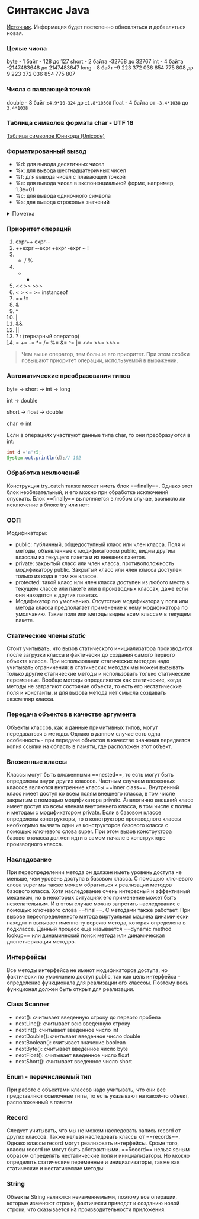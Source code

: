 # Синтаксис Java
[Источник](https://metanit.com/java/tutorial/). Информация будет постепенно обновляться и добавляться новая.
### Целые числа
byte - 1 байт - 128 до 127
short - 2 байта -32768 до 32767
int - 4 байта  -2147483648 до 2147483647
long - 8 байт  –9 223 372 036 854 775 808 до 9 223 372 036 854 775 807

### Числа с палвающей точкой
double - 8 байт `±4.9*10-324` до `±1.8*10308`
float - 4 байта от `-3.4*1038` до `3.4*1038`

### Таблица символов формата char  - UTF 16 
[Таблица символов Юникода (Unicode)](http://foxtools.ru/Unicode#%D0%90)

###  Форматированный вывод
-   %d: для вывода десятичных чисел
-   %x: для вывода шестнадцатеричных чисел
-   %f: для вывода чисел с плавающей точкой
-   %e: для вывода чисел в экспоненциальной форме, например, 1.3e+01
-   %c: для вывода одиночного символa
-   %s: для вывода строковых значений

<details><summary>Пометка</summary>
	При выводе чисел с плавающей точкой мы можем указать количество знаков после запятой, для этого используем спецификатор на %.2f, где .2 указывает, что после запятой будет два знака.
</details>


### Приоритет операций
1. expr++ expr--
2. ++expr --expr +expr -expr ~ !
3. * / %
4. + -
5. << >> >>>
6. < > <= >= instanceof
7. == !=
8. &
9. ^
10. |
11. &&
12. ||
13. ? : (тернарный оператор)
14. = += -= *= /= %= &= ^= |= <<= >>= >>>= 

> Чем выше оператор, тем больше его приоритет. При этом скобки повышают приоритет операции, используемой в выражении.

### Автоматические преобразования типов
byte -> short -> int -> long

int -> double

short -> float -> double

char -> int

Если в операциях участвуют данные типа char, то они преобразуются в int:
``` java
int d ='a'+5;
System.out.println(d);// 102
```

### Обработка исключений
Конструкция try..catch также может иметь блок ==finally==. Однако этот блок необязательный, и его можно при обработке исключений опускать. Блок ==finally== выполняется в любом случае, возникло ли исключение в блоке try или нет:

### ООП
Модификаторы:
-   public: публичный, общедоступный класс или член класса. Поля и методы, объявленные с модификатором public, видны другим классам из текущего пакета и из внешних пакетов.
-   private: закрытый класс или член класса, противоположность модификатору public. Закрытый класс или член класса доступен только из кода в том же классе.
-   protected: такой класс или член класса доступен из любого места в текущем классе или пакете или в производных классах, даже если они находятся в других пакетах.
-   Модификатор по умолчанию. Отсутствие модификатора у поля или метода класса предполагает применение к нему модификатора по умолчанию. Такие поля или методы видны всем классам в текущем пакете.

### Статические члены *static*
Стоит учитывать, что вызов статического инициализатора производится после загрузки класса и фактически до создания самого первого объекта класса.
При использовании статических методов надо учитывать ограничения: в статических методах мы можем вызывать только другие статические методы и использовать только статические переменные. Вообще методы определяются как статические, когда методы не затрагиют состояние объекта, то есть его нестатические поля и константы, и для вызова метода нет смысла создавать экземпляр класса.

### Передача объектов в качестве аргумента
Объекты классов, как и данные примитивных типов, могут передаваться в методы. Однако в данном случае есть одна особенность - при передаче объектов в качестве значения передается копия ссылки на область в памяти, где расположен этот объект.

### Вложенные классы
Классы могут быть вложенными ==nested==, то есть могут быть определены внури других классов. Частным случаем вложенных классов являются внутренние классы ==inner class==. Внутренний класс имеет доступ ко всем полям внешнего класса, в том числе закрытым с помощью модификатора private. Аналогично внешний класс имеет доступ ко всем членам внутреннего класса, в том числе к полям и методам с модификатором private.
Если в базовом классе определены конструкторы, то в конструкторе производного классы необходимо вызвать один из конструкторов базового класса с помощью ключевого слова super. При этом вызов конструктора базового класса должен идти в самом начале в конструкторе производного класса.

### Наследование
При переопределении метода он должен иметь уровень доступа не меньше, чем уровень доступа в базовом класса. С помощью ключевого слова super мы также можем обратиться к реализации методов базового класса. Хотя наследование очень интересный и эффективный механизм, но в некоторых ситуациях его применение может быть нежелательным. И в этом случае можно запретить наследование с помощью ключевого слова ==final==. С методами также работает. При вызове переопределенного метода виртуальная машина динамически находит и вызывает именно ту версию метода, которая определена в подклассе. Данный процесс еще называется ==dynamic method lookup== или динамический поиск метода или динамическая диспетчеризация методов.

### Интерфейсы
Все методы интерфейса не имеют модификаторов доступа, но фактически по умолчанию доступ public, так как цель интерфейса - определение функционала для реализации его классом. Поэтому весь функционал должен быть открыт для реализации.

### Class Scanner 
-   next(): считывает введенную строку до первого пробела 
-   nextLine(): считывает всю введенную строку
-   nextInt(): считывает введенное число int    
-   nextDouble(): считывает введенное число double    
-   nextBoolean(): считывает значение boolean    
-   nextByte(): считывает введенное число byte    
-   nextFloat(): считывает введенное число float    
-   nextShort(): считывает введенное число short


### Enum - перечисляемый тип
При работе с объектами классов надо учитывать, что они все представляют ссылочные типы, то есть указывают на какой-то объект, расположенный в памяти.

### Record
Следует учитывать, что мы не можем наследовать запись record от других классов. Также нельзя наследовать классы от ==records==. Однако классы record могут реализовать интерфейсы. Кроме того, классы record не могут быть абстрактными. ==Record== нельзя явным образом определять нестатические поля и инициализаторы. Но можно определять статические переменные и инициализаторы, также как статические и нестатические методы:

### String
Объекты String являются неизменяемыми, поэтому все операции, которые изменяют строки, фактически приводят к созданию новой строки, что сказывается на производительности приложения.